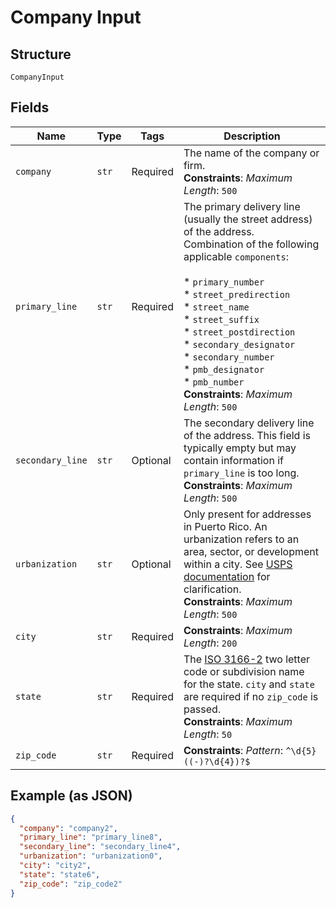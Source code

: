 
# Company Input

## Structure

`CompanyInput`

## Fields

| Name | Type | Tags | Description |
|  --- | --- | --- | --- |
| `company` | `str` | Required | The name of the company or firm.<br>**Constraints**: *Maximum Length*: `500` |
| `primary_line` | `str` | Required | The primary delivery line (usually the street address) of the address.<br>Combination of the following applicable `components`:<br><br>* `primary_number`<br>* `street_predirection`<br>* `street_name`<br>* `street_suffix`<br>* `street_postdirection`<br>* `secondary_designator`<br>* `secondary_number`<br>* `pmb_designator`<br>* `pmb_number`<br>**Constraints**: *Maximum Length*: `500` |
| `secondary_line` | `str` | Optional | The secondary delivery line of the address. This field is typically empty but may contain information if `primary_line` is too long.<br>**Constraints**: *Maximum Length*: `500` |
| `urbanization` | `str` | Optional | Only present for addresses in Puerto Rico. An urbanization refers to an area, sector, or development within a city. See <a href="https://pe.usps.com/text/pub28/28api_008.htm#:~:text=I51.,-4%20Urbanizations&text=In%20Puerto%20Rico%2C%20identical%20street,placed%20before%20the%20urbanization%20name." target="_blank">USPS documentation</a> for clarification.<br>**Constraints**: *Maximum Length*: `500` |
| `city` | `str` | Required | **Constraints**: *Maximum Length*: `200` |
| `state` | `str` | Required | The <a href="https://en.wikipedia.org/wiki/ISO_3166-2:US" target="_blank">ISO 3166-2</a> two letter code or subdivision name for the state. `city` and `state` are required if no `zip_code` is passed.<br>**Constraints**: *Maximum Length*: `50` |
| `zip_code` | `str` | Required | **Constraints**: *Pattern*: `^\d{5}((-)?\d{4})?$` |

## Example (as JSON)

```json
{
  "company": "company2",
  "primary_line": "primary_line8",
  "secondary_line": "secondary_line4",
  "urbanization": "urbanization0",
  "city": "city2",
  "state": "state6",
  "zip_code": "zip_code2"
}
```

